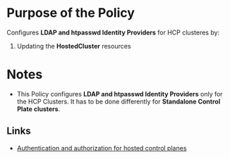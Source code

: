 # Purpose of the Policy

Configures **LDAP and htpasswd Identity Providers** for HCP clusteres by:
1. Updating the **HostedCluster** resources

# Notes
- This Policy configures **LDAP and htpasswd Identity Providers** only for the HCP Clusters. It has to be done differently for **Standalone Control Plate clusters**.

## Links
- [Authentication and authorization for hosted control planes](https://docs.redhat.com/en/documentation/openshift_container_platform/4.18/html-single/hosted_control_planes/index#authentication-and-authorization-for-hosted-control-planes)
